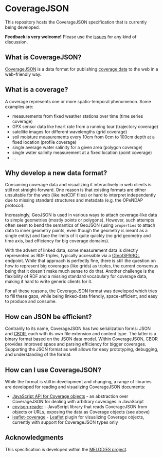 # CoverageJSON

This repository hosts the CoverageJSON specification that is currently being developed.

**Feedback is very welcome!** Please use the [issues](https://github.com/Reading-eScience-Centre/coveragejson/issues) for any kind of discussion.

## What is CoverageJSON?

[CoverageJSON](https://github.com/Reading-eScience-Centre/coveragejson/blob/master/spec.md) is a data format for publishing [coverage data](https://en.wikipedia.org/wiki/Coverage_data) to the web in a web-friendly way.

## What is a coverage?

A coverage represents one or more spatio-temporal phenomenon. Some examples are:
- measurements from fixed weather stations over time (time series coverage)
- GPX sensor data like heart rate from a running tour (trajectory coverage)
- satellite images for different wavelengths (grid coverage)
- soil moisture measurements every 10cm from 0cm to 100cm depth at a fixed location (profile coverage)
- single average water salinity for a given area (polygon coverage)
- single water salinity measurement at a fixed location (point coverage)
- ...

## Why develop a new data format?

Consuming coverage data and visualizing it interactively in web clients is still not straight-forward. One reason is that existing formats are either unsuitable for the web (like netCDF files) or hard to interpret independently due to missing standard structures and metadata (e.g. the OPeNDAP protocol).

Increasingly, GeoJSON is used in various ways to attach coverage-like data to simple geometries (mostly points or polygons). However, such attempts often seem to bend the semantics of GeoJSON (using `properties` to attach data to inner geometry points, even though the geometry is meant as a single entity) and face the limits of it quite quickly (no grid geometry and time axis, bad efficiency for big coverage domains).

With the advent of linked data, some measurement data is directly represented as RDF triples, typically accessible via a [(Geo)SPARQL](http://geosparql.org) endpoint. While that approach is perfectly fine, there is still the question on how to represent big coverages (like grids) as triples, the current consensus being that it doesn't make much sense to do that. Another challenge is the flexibility of RDF and a missing standard vocabulary for coverage data, making it hard to write generic clients for it.

For all these reasons, the CoverageJSON format was developed which tries to fill these gaps, while being linked-data friendly, space-efficient, and easy to produce and consume.

## How can JSON be efficient?

Contrarily to its name, CoverageJSON has two serialization forms: JSON and [CBOR](http://cbor.io), each with its own file extension and content type. The latter is a binary format based on the JSON data model. Within CoverageJSON, CBOR provides improved space and parsing efficiency for bigger coverages. Supporting the JSON format as well allows for easy prototyping, debugging, and understanding of the format.

## How can I use CoverageJSON?

While the format is still in development and changing, a range of libraries are developed for reading and visualizing CoverageJSON documents:
- [JavaScript API for Coverage objects](https://github.com/Reading-eScience-Centre/coverage-jsapi) - an abstraction over CoverageJSON for dealing with arbitrary coverages in JavaScript
- [covjson-reader](https://github.com/Reading-eScience-Centre/covjson-reader) - JavaScript library that reads CoverageJSON from objects or URLs, exposing the data as Coverage objects (see above)
- [leaflet-coverage](https://github.com/Reading-eScience-Centre/leaflet-coverage) - [Leaflet](http://leafletjs.com) plugin for visualizing Coverage objects, currently with support for CoverageJSON types only

## Acknowledgments

This specification is developed within the [MELODIES project](http://www.melodiesproject.eu).
